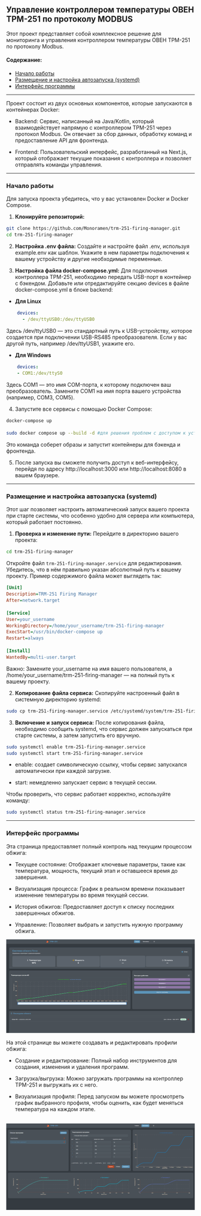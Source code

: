 ## Управление контроллером температуры ОВЕН ТРМ-251 по протоколу MODBUS
Этот проект представляет собой комплексное решение для мониторинга и управления контроллером температуры ОВЕН ТРМ-251 по протоколу Modbus.

#### **Содержание:**
- [Начало работы](#Начало-работы)
- [Размещение и настройка автозапуска (systemd)](Размещение-и-настройка-автозапуска-(systemd))
- [Интерфейс программы](Интерфейс-программы)
---
Проект состоит из двух основных компонентов, которые запускаются в контейнерах Docker:

- Backend: Сервис, написанный на Java/Kotlin, который взаимодействует напрямую с контроллером ТРМ-251 через протокол Modbus. Он отвечает за сбор данных, обработку команд и предоставление API для фронтенда.

- Frontend: Пользовательский интерфейс, разработанный на Next.js, который отображает текущие показания с контроллера и позволяет отправлять команды управления.
---
### Начало работы
Для запуска проекта убедитесь, что у вас установлен Docker и Docker Compose.

1. **Клонируйте репозиторий:**
``` bash
git clone https://github.com/Monoramen/trm-251-firing-manager.git
cd trm-251-firing-manager
```
2. **Настройка .env файла:**
Создайте и настройте файл .env, используя example.env как шаблон. Укажите в нем параметры подключения к вашему устройству и другие необходимые переменные.

3. **Настройка файла docker-compose.yml:**
Для подключения контроллера ТРМ-251, необходимо передать USB-порт в контейнер с бэкендом. Добавьте или отредактируйте секцию devices в файле docker-compose.yml в блоке backend:

- **Для Linux**
```yaml
    devices:
      - /dev/ttyUSB0:/dev/ttyUSB0
```
Здесь /dev/ttyUSB0 — это стандартный путь к USB-устройству, которое создается при подключении USB-RS485 преобразователя. Если у вас другой путь, например /dev/ttyUSB1, укажите его.

- **Для Windows**
```yaml
    devices:
    - COM1:/dev/ttyS0
```
Здесь COM1 — это имя COM-порта, к которому подключен ваш преобразователь. Замените COM1 на имя порта вашего устройства (например, COM3, COM5).

4. Запустите все сервисы с помощью Docker Compose:
```bash
docker-compose up

sudo docker compose up --build -d #для решения проблем с доступом к устройству на linux
```
Это команда соберет образы и запустит контейнеры для бэкенда и фронтенда.

5. После запуска вы сможете получить доступ к веб-интерфейсу, перейдя по адресу http://localhost:3000 или http://localhost:8080 в вашем браузере.
---

### Размещение и настройка автозапуска (systemd)

Этот шаг позволяет настроить автоматический запуск вашего проекта при старте системы, что особенно удобно для сервера или компьютера, который работает постоянно.

1. **Проверка и изменение пути:**
Перейдите в директорию вашего проекта:

```Bash
cd trm-251-firing-manager
```
Откройте файл `trm-251-firing-manager.service` для редактирования. Убедитесь, что в нём правильно указан абсолютный путь к вашему проекту. Пример содержимого файла может выглядеть так:

```Ini
[Unit]
Description=TRM-251 Firing Manager
After=network.target

[Service]
User=your_username
WorkingDirectory=/home/your_username/trm-251-firing-manager
ExecStart=/usr/bin/docker-compose up
Restart=always

[Install]
WantedBy=multi-user.target
```
Важно: Замените your_username на имя вашего пользователя, а /home/your_username/trm-251-firing-manager — на полный путь к вашему проекту.

2. **Копирование файла сервиса:**
Скопируйте настроенный файл в системную директорию systemd:

```bash
sudo cp trm-251-firing-manager.service /etc/systemd/system/trm-251-firing-manager.service
```
3. **Включение и запуск сервиса:**
После копирования файла, необходимо сообщить systemd, что сервис должен запускаться при старте системы, а затем запустить его вручную.

```Bash
sudo systemctl enable trm-251-firing-manager.service
sudo systemctl start trm-251-firing-manager.service
```
- enable: создает символическую ссылку, чтобы сервис запускался автоматически при каждой загрузке.

- start: немедленно запускает сервис в текущей сессии.

Чтобы проверить, что сервис работает корректно, используйте команду:

```Bash
sudo systemctl status trm-251-firing-manager.service
```
---

### Интерфейс программы 
Эта страница предоставляет полный контроль над текущим процессом обжига:

- Текущее состояние: Отображает ключевые параметры, такие как температура, мощность, текущий этап и оставшееся время до завершения.

- Визуализация процесса: График в реальном времени показывает изменение температуры во время текущей сессии.

- История обжигов: Предоставляет доступ к списку последних завершенных обжигов.

- Управление: Позволяет выбрать и запустить нужную программу обжига.

![Главная страница мониторинга](image1.png)

На этой странице вы можете создавать и редактировать профили обжига:

- Создание и редактирование: Полный набор инструментов для создания, изменения и удаления программ.

- Загрузка/выгрузка: Можно загружать программы на контроллер ТРМ-251 и выгружать их с него.

- Визуализация профиля: Перед запуском вы можете просмотреть график выбранного профиля, чтобы оценить, как будет меняться температура на каждом этапе.

![Страница программ](image2.png)
---